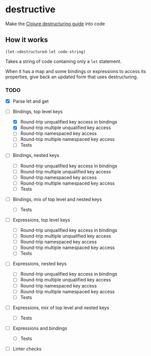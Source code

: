 # destructive
Make the [Clojure destructuring guide](https://clojure.org/guides/destructuring) into code

## How it works
`(let->destructured-let code-string)`

Takes a string of code containing only a `let` statement. 

When it has a map and some bindings or expressions to access its properties, give back an updated form that uses destructuring.

### TODO
- [X] Parse let and get
- [ ] Bindings, top level keys
  - [X] Round-trip unqualified key access in bindings
  - [X] Round-trip multiple unqualified key access
  - [ ] Round-trip namespaced key access
  - [ ] Round-trip multiple namespaced key access
  - [ ] Tests
- [ ] Bindings, nested keys
  - [ ] Round-trip unqualified key access in bindings
  - [ ] Round-trip multiple unqualified key access
  - [ ] Round-trip namespaced key access
  - [ ] Round-trip multiple namespaced key access
  - [ ] Tests
- [ ] Bindings, mix of top level and nested keys
  - [ ] Tests
- [ ] Expressions, top level keys
  - [ ] Round-trip unqualified key access in bindings
  - [ ] Round-trip multiple unqualified key access
  - [ ] Round-trip namespaced key access
  - [ ] Round-trip multiple namespaced key access
  - [ ] Tests
- [ ] Expressions, nested keys
  - [ ] Round-trip unqualified key access in bindings
  - [ ] Round-trip multiple unqualified key access
  - [ ] Round-trip namespaced key access
  - [ ] Round-trip multiple namespaced key access
  - [ ] Tests
- [ ] Expressions, mix of top level and nested keys
  - [ ] Tests
- [ ] Expressions and bindings
  - [ ] Tests
- [ ] Linter checks

